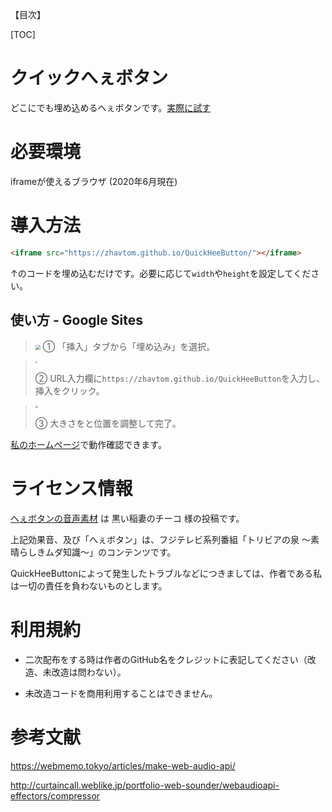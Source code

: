 【目次】

[TOC]

# クイックへぇボタン

どこにでも埋め込めるへぇボタンです。[実際に試す](https://zhavtom.github.io/QuickHeeButton/)



# 必要環境

iframeが使えるブラウザ (2020年6月現在)



# 導入方法

```html
<iframe src="https://zhavtom.github.io/QuickHeeButton/"></iframe>
```

↑のコードを埋め込むだけです。必要に応じて`width`や`height`を設定してください。



## 使い方 - Google Sites

> <img src="https://imgur.com/hYmc5fG.jpg" style="zoom:50%;" />
> ① 「挿入」タブから「埋め込み」を選択。



> <img src="https://imgur.com/Y2Av0He.jpg" style="zoom:20%;" /> 
>
> ② URL入力欄に`https://zhavtom.github.io/QuickHeeButton`を入力し、挿入をクリック。



> <img src="https://imgur.com/g2agIwT.jpg" style="zoom: 25%;" /> 
>
> ③ 大きさをと位置を調整して完了。



[私のホームページ](https://sites.google.com/view/zhavtom-official-site/)で動作確認できます。



# ライセンス情報

[へぇボタンの音声素材](https://commons.nicovideo.jp/material/nc69286) は 黒い稲妻のチーコ 様の投稿です。

上記効果音、及び「へぇボタン」は、フジテレビ系列番組「トリビアの泉 〜素晴らしきムダ知識〜」のコンテンツです。

QuickHeeButtonによって発生したトラブルなどにつきましては、作者である私は一切の責任を負わないものとします。



# 利用規約

+ 二次配布をする時は作者のGitHub名をクレジットに表記してください（改造、未改造は問わない）。

+ 未改造コードを商用利用することはできません。



# 参考文献

https://webmemo.tokyo/articles/make-web-audio-api/

http://curtaincall.weblike.jp/portfolio-web-sounder/webaudioapi-effectors/compressor